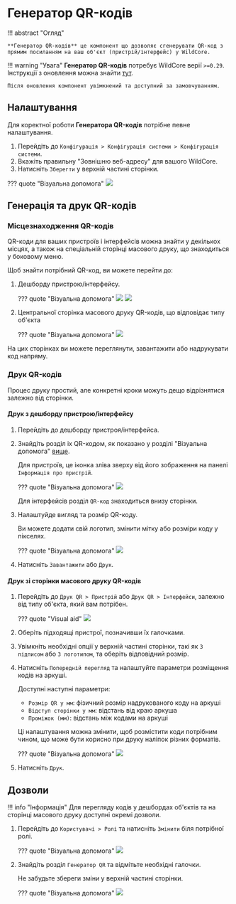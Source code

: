 # Генератор QR-кодів

!!! abstract "Огляд"
    
    **Генератор QR-кодів** це компонент що дозволяє сгенерувати QR-код з прямим посиланням на ваш об'єкт (пристрій/інтерфейс) у WildCore.
    
!!! warning "Увага"
    **Генератор QR-кодів** потребує WildCore верії `>=0.29`. Інструкції з оновлення можна знайти [тут](../installation-and-updating/update.md).
    
    Після оновлення компонент увімкнений та доступний за замовчуванням.
    
## Налаштування
Для коректної роботи **Генератора QR-кодів** потрібне певне налаштування.

1. Перейдіть до `Конфігурація > Конфігурація системи > Конфігурація системи`.
2. Вкажіть правильну "Зовнішню веб-адресу" для вашого WildCore.
3. Натисніть `Зберегти` у верхній частині сторінки.

??? quote "Візуальна допомога"
    ![](./qr-code-generator/qr00.jpg)

## Генерація та друк QR-кодів
### Місцезнаходження QR-кодів

QR-коди для ваших пристроїв і інтерфейсів можна знайти у декількох місцях, а також на спеціальній сторінці масового друку, що знаходиться у боковому меню.

Щоб знайти потрібний QR-код, ви можете перейти до:

1. Дешборду пристрою/інтерфейсу.

    ??? quote "Візуальна допомога"
        ![](./qr-code-generator/qr200.jpg)
        ![](./qr-code-generator/qr201.jpg)

2. Центральної сторінка масового друку QR-кодів, що відповідає типу об'єкта

    ??? quote "Візуальна допомога"
        ![](./qr-code-generator/qr220.jpg)

На цих сторінках ви можете переглянути, завантажити або надрукувати код напряму.

### Друк QR-кодів

Процес друку простий, але конкретні кроки можуть дещо відрізнятися залежно від сторінки.

#### Друк з дешборду пристрою/інтерфейсу

1. Перейдіть до дешборду пристроя/інтерфейса.
2. Знайдіть розділ іх QR-кодом, як показано у розділі "Візуальна допомога" [вище](#qr_2).

    Для пристроїв, це іконка зліва зверху від його зображення на панелі `Інформація про пристрій`.

    ??? quote "Візуальна допомога"
        ![](./qr-code-generator/qr30.png)
    
    Для інтерфейсів розділ `QR-код` знаходиться внизу сторінки.

3. Налаштуйде вигляд та розмір QR-коду.    

    Ви можете додати свій логотип, змінити мітку або розміри коду у пікселях.

    ??? quote "Візуальна допомога"
        ![](./qr-code-generator/qr32.png)

4. Натисніть `Завантажити` або `Друк`.

#### Друк зі сторінки масового друку QR-кодів

1. Перейдіть до `Друк QR > Пристрій` або `Друк QR > Інтерфейси`, залежно від типу об'єкта, який вам потрібен.
 
    ??? quote "Visual aid"
        ![](./qr-code-generator/qr40.png)

2. Оберіть підходящі пристрої, позначивши їх галочками.
3. Увімкніть необхідні опції у верхній частині сторінки, такі як `З підписом` або `З логотипом`, та оберіть відповідний розмір.
4. Натисніть `Попередній перегляд` та налаштуйте параметри розміщення кодів на аркуші.

    Доступні наступні параметри:
    - `Розмір QR у мм`: фізичний розмір надрукованого коду на аркуші
    - `Відступ сторінки у мм`: відстань від краю аркуша
    - `Проміжок (мм)`: відстань між кодами на аркуші

    Ці налаштування можна змінити, щоб розмістити коди потрібним чином, що може бути корисно при друку наліпок різних форматів.

    ??? quote "Візуальна допомога"
        ![](./qr-code-generator/qr41.png)

5. Натисніть `Друк`.

## Дозволи

!!! info "Інформація"
    Для перегляду кодів у дешбордах об'єктів та на сторінці масового друку доступні окремі дозволи.

1. Перейдіть до `Користувачі > Ролі` та натисніть `Змінити` біля потрібної ролі.

    ??? quote "Візуальна допомога"
        ![](./attachments/a20.png)

2. Знайдіть розділ `Генератор QR` та відмітьте необхідні галочки.

    Не забудьте збереги зміни у верхній частині сторінки.

    ??? quote "Візуальна допомога"
        ![](./qr-code-generator/qr10.jpg)